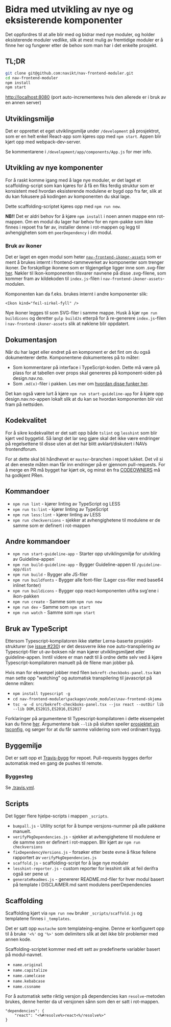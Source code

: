 # Bidra med utvikling av nye og eksisterende komponenter

Det oppfordres til at alle blir med og bidrar med nye moduler, og holder eksisterende moduler vedlike, 
slik at mest mulig av fremtidige moduler er å finne her og fungerer etter de behov som man har i det enkelte prosjekt.

## TL;DR
```bash
git clone git@github.com:navikt/nav-frontend-moduler.git
cd nav-frontend-moduler
npm install
npm start
```

[http://localhost:8080](http://localhost:8080) (port auto-incrementeres hvis den allerede er i bruk av en annen server)

## Utviklingsmiljø
Det er opprettet et eget utviklingsmiljø under `/development` på prosjektrot, som er en helt enkel React-app
som kjøres opp med `npm start`. Appen blir kjørt opp med webpack-dev-server.

Se kommentarene i `/development/app/components/App.js` for mer info.

## Utvikling av nye komponenter
For å raskt komme igang med å lage nye moduler, er det laget et scaffolding-script som kan kjøres for å få
en fiks ferdig struktur som er konsistent med hvordan eksisterende modulene er bygd opp fra før, slik at du
kan fokusere på kodingen av komponenten du skal lage.

Dette scaffolding-scriptet kjøres opp med ```npm run new```.

**NB!!** Det er aldri behov for å kjøre `npm install` i noen annen mappe enn rot-mappen. 
Om en modul du lager har behov for en npm-pakke som ikke finnes i repoet fra før av, 
installer denne i rot-mappen og legg til avhengigheten som en `peerDependency` i din modul.

### Bruk av ikoner
Det er laget en egen modul som heter [`nav-frontend-ikoner-assets`](https://github.com/navikt/nav-frontend-moduler/tree/master/packages/node_modules/nav-frontend-ikoner-assets) som
er ment å brukes internt i frontend-rammeverket av komponenter som trenger ikoner. De forskjellige ikonene som 
er tilgjengelige ligger inne som .svg-filer [her](https://github.com/navikt/nav-frontend-moduler/tree/master/packages/node_modules/nav-frontend-ikoner-assets/assets). Nøkler 
til Ikon-komponenten tilsvarer navnene på disse .svg-filene, som kommer fram av kildekoden til `index.js`-filen i `nav-frontend-ikoner-assets`-modulen.

Komponenten kan da f.eks. brukes internt i andre komponenter slik:

```
<Ikon kind="feil-sirkel-fyll" />
```

Nye ikoner legges til som SVG-filer i samme mappe. Husk å kjør `npm run buildicons` og deretter `gulp buildJs` etterpå for å re-generere `index.js`-filen i `nav-frontend-ikoner-assets` slik at nøklene blir oppdatert.

## Dokumentasjon
Når du har laget eller endret på en komponent er det fint om du også dokumenterer dette. Komponentene dokumenteres på to måter: 

- Som kommentarer på interface i TypeScript-koden. Dette må være på plass for at tabellen over props skal genereres på komponent-siden på design.nav.no.
- Som `.md(x)`-filer i pakken. Les mer om [hvordan disse funker her](https://github.com/navikt/nav-frontend-moduler/blob/master/guideline-app/CONTRIBUTING.md).

Det kan også være lurt å kjøre `npm run start-guideline-app` for å kjøre opp design.nav.no-appen lokalt slik at du kan se hvordan komponenten blir vist fram på nettsiden.

## Kodekvalitet
For å sikre kodekvalitet er det satt opp både `tslint` og `lesshint` som blir kjørt ved byggetid.
Så langt det lar seg gjøre skal det ikke være endringer på regelsettene til disse uten at det har 
blitt avklart/diskutert i NAVs frontendforum.

For at dette skal bli håndhevet er `master`-branchen i repoet lukket. Det vil si at den 
eneste måten man får inn endringer på er gjennom pull-requests. For å merge en PR må bygget 
har kjørt ok, og minst èn fra [CODEOWNERS](https://github.com/navikt/nav-frontend-moduler/blob/master/CODEOWNERS) må ha godkjent PRen.

## Kommandoer
* `npm run lint` - kjører linting av TypeScript og LESS
* `npm run ts:lint` - kjører linting av TypeScript
* `npm run less:lint` - kjører linting av LESS
* `npm run checkversions` - sjekker at avhengighetene til modulene er de 
samme som er definert i rot-mappen

## Andre kommandoer
* `npm run start-guideline-app` - Starter opp utviklingsmiljø for utvikling av Guideline-appen`
* `npm run build-guideline-app` - Bygger Guideline-appen til `/guideline-app/dist`
* `npm run build` - Bygger alle JS-filer
* `npm run buildfonts` - Bygger alle font-filer (Lager css-filer med base64 inlinet fonter)
* `npm run buildicons` - Bygger opp react-komponenten utifra svg'ene i ikon-pakken
* `npm run create` - Samme som `npm run new`
* `npm run dev` - Samme som `npm start`
* `npm run watch` - Samme som `npm start`

## Bruk av TypeScript

Ettersom Typescript-kompilatoren ikke støtter Lerna-baserte prosjekt-strukturer (se [issue #230](https://github.com/navikt/nav-frontend-moduler/issues/230)) er det dessverre ikke noe auto-transpilering av Typescript-filer ut-av-boksen når man kjører utviklingsmiljøet eller guideline-appen. Inntil videre er man nødt til å ordne dette selv ved å kjøre Typescript-kompilatoren manuelt på de filene man jobber på.

Hvis man for eksempel jobber med filen `bekreft-checkboks-panel.tsx` kan man sette opp "watching" og automatisk transpilering til javascript på denne måten:

* `npm install typescript -g`
* `cd nav-frontend-moduler\packages\node_modules\nav-frontend-skjema`
* `tsc -w -d src/bekreft-checkboks-panel.tsx --jsx react --outDir lib --lib DOM,ES2015,ES2016,ES2017`

Forklaringer på argumentene til Typescript-kompilatoren i dette eksempelet kan du finne [her](https://www.typescriptlang.org/docs/handbook/compiler-options.html). Argumentene bak `--lib` på slutten speiler [prosjektet sin tsconfig](https://github.com/navikt/nav-frontend-moduler/blob/master/tsconfig.json#L14), og sørger for at du får samme validering som ved ordinært bygg.

## Byggemiljø
Det er satt opp et [Travis-bygg](https://travis-ci.org/navikt/nav-frontend-moduler) for repoet.
Pull-requests bygges derfor automatisk med en gang de pushes til remote.

### Byggesteg
Se [.travis.yml](https://github.com/navikt/nav-frontend-moduler/blob/master/.travis.yml).

## Scripts
Det ligger flere hjelpe-scripts i mappen `_scripts`. 

* `bumpall.js` - Utility script for å bumpe versjons-nummer på alle pakkene manuelt. 
* `verifyPkgDependencies.js` - sjekker at avhengighetene til modulene er de samme som er definert i rot-mappen. Blir kjørt av `npm run checkversions`
* `fixDependencyVersions.js` - forsøker etter beste evne å fikse feilene rapportert av `verifyPkgDependencies.js`
* `scaffold.js` - scaffolding-script for å lage nye moduler
* `lesshint-reporter.js` - custom reporter for lesshint slik at feil derifra også ser pene ut
* `generateReadmes.js` - genererer README.md-filer for hver modul basert på template i DISCLAIMER.md samt modulens 
peerDependencies

## Scaffolding
Scaffolding kjørt via `npm run new` bruker `_scripts/scaffold.js` og templatene 
finnes i `_templates`.

Det er satt opp `mustache` som templateing-engine. Denne er konfigurert opp til å 
bruke `'<%'` og `'%>'` som delimiters slik at det ikke blir problemer med annen kode.

Scaffolding-scriptet kommer med ett sett av predefinerte variabler basert på modul-navnet.
* `name.original`
* `name.capitalize`
* `name.camelcase`
* `name.kebabcase`
* `name.cssname`

For å automatisk sette riktig versjon på dependencies kan `resolve`-metoden brukes, 
denne henter da ut versjonen sånn som den er satt i rot-mappen.
```
"dependencies": {
    "react": "<%#resolve%>react<%/resolve%>"
}
```
